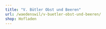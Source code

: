 ```yaml
---
title: "V. Bütler Obst und Beeren"
url: /waedenswil/v-buetler-obst-und-beeren/
shop: Hofladen
---
```

